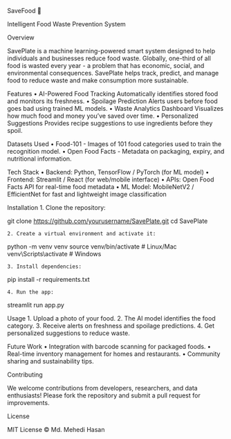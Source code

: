 SaveFood 🥗

Intelligent Food Waste Prevention System

Overview

SavePlate is a machine learning-powered smart system designed to help individuals and businesses reduce food waste. Globally, one-third of all food is wasted every year - a problem that has economic, social, and environmental consequences. SavePlate helps track, predict, and manage food to reduce waste and make consumption more sustainable.

Features
	• AI-Powered Food Tracking
Automatically identifies stored food and monitors its freshness.
	• Spoilage Prediction
Alerts users before food goes bad using trained ML models.
	• Waste Analytics Dashboard
Visualizes how much food and money you’ve saved over time.
	• Personalized Suggestions
Provides recipe suggestions to use ingredients before they spoil.


Datasets Used
	• Food-101 - Images of 101 food categories used to train the recognition model.
	• Open Food Facts - Metadata on packaging, expiry, and nutritional information.


Tech Stack
	• Backend: Python, TensorFlow / PyTorch (for ML model)
	• Frontend: Streamlit / React (for web/mobile interface)
	• APIs: Open Food Facts API for real-time food metadata
	• ML Model: MobileNetV2 / EfficientNet for fast and lightweight image classification


Installation
	1. Clone the repository:

git clone https://github.com/yourusername/SavePlate.git
cd SavePlate

	2. Create a virtual environment and activate it:

python -m venv venv
source venv/bin/activate  # Linux/Mac
venv\Scripts\activate     # Windows

	3. Install dependencies:

pip install -r requirements.txt

	4. Run the app:

streamlit run app.py



Usage
	1. Upload a photo of your food.
	2. The AI model identifies the food category.
	3. Receive alerts on freshness and spoilage predictions.
	4. Get personalized suggestions to reduce waste.


Future Work
	• Integration with barcode scanning for packaged foods.
	• Real-time inventory management for homes and restaurants.
	• Community sharing and sustainability tips.


Contributing

We welcome contributions from developers, researchers, and data enthusiasts!
Please fork the repository and submit a pull request for improvements.


License

MIT License © Md. Mehedi Hasan
